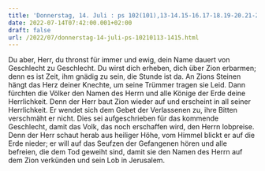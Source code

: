 ```yaml
---
title: 'Donnerstag, 14. Juli : ps 102(101),13-14.15-16.17-18.19-20.21-22.'
date: 2022-07-14T07:42:00.001+02:00
draft: false
url: /2022/07/donnerstag-14-juli-ps-10210113-1415.html
---
```


Du aber, Herr, du thronst für immer und ewig, dein Name dauert von Geschlecht zu Geschlecht. Du wirst dich erheben, dich über Zion erbarmen; denn es ist Zeit, ihm gnädig zu sein, die Stunde ist da. An Zions Steinen hängt das Herz deiner Knechte, um seine Trümmer tragen sie Leid. Dann fürchten die Völker den Namen des Herrn und alle Könige der Erde deine Herrlichkeit. Denn der Herr baut Zion wieder auf und erscheint in all seiner Herrlichkeit. Er wendet sich dem Gebet der Verlassenen zu, ihre Bitten verschmäht er nicht. Dies sei aufgeschrieben für das kommende Geschlecht, damit das Volk, das noch erschaffen wird, den Herrn lobpreise. Denn der Herr schaut herab aus heiliger Höhe, vom Himmel blickt er auf die Erde nieder; er will auf das Seufzen der Gefangenen hören und alle befreien, die dem Tod geweiht sind, damit sie den Namen des Herrn auf dem Zion verkünden und sein Lob in Jerusalem.